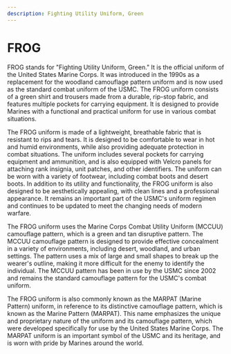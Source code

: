 ```yaml
---
description: Fighting Utility Uniform, Green
---
```


# FROG

FROG stands for "Fighting Utility Uniform, Green." It is the official uniform of the United States Marine Corps. It was introduced in the 1990s as a replacement for the woodland camouflage pattern uniform and is now used as the standard combat uniform of the USMC. The FROG uniform consists of a green shirt and trousers made from a durable, rip-stop fabric, and features multiple pockets for carrying equipment. It is designed to provide Marines with a functional and practical uniform for use in various combat situations.

The FROG uniform is made of a lightweight, breathable fabric that is resistant to rips and tears. It is designed to be comfortable to wear in hot and humid environments, while also providing adequate protection in combat situations. The uniform includes several pockets for carrying equipment and ammunition, and is also equipped with Velcro panels for attaching rank insignia, unit patches, and other identifiers. The uniform can be worn with a variety of footwear, including combat boots and desert boots. In addition to its utility and functionality, the FROG uniform is also designed to be aesthetically appealing, with clean lines and a professional appearance. It remains an important part of the USMC's uniform regimen and continues to be updated to meet the changing needs of modern warfare.

The FROG uniform uses the Marine Corps Combat Utility Uniform (MCCUU) camouflage pattern, which is a green and tan disruptive pattern. The MCCUU camouflage pattern is designed to provide effective concealment in a variety of environments, including desert, woodland, and urban settings. The pattern uses a mix of large and small shapes to break up the wearer's outline, making it more difficult for the enemy to identify the individual. The MCCUU pattern has been in use by the USMC since 2002 and remains the standard camouflage pattern for the USMC's combat uniform.

The FROG uniform is also commonly known as the MARPAT (Marine Pattern) uniform, in reference to its distinctive camouflage pattern, which is known as the Marine Pattern (MARPAT). This name emphasizes the unique and proprietary nature of the uniform and its camouflage pattern, which were developed specifically for use by the United States Marine Corps. The MARPAT uniform is an important symbol of the USMC and its heritage, and is worn with pride by Marines around the world.
